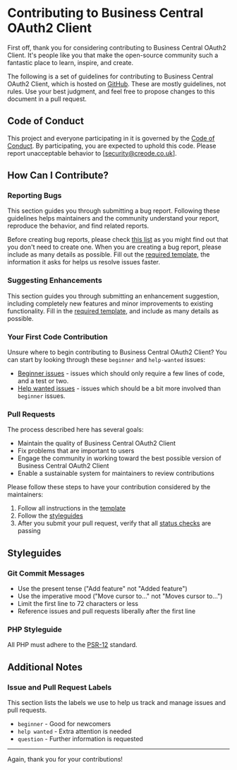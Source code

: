 # Contributing to Business Central OAuth2 Client

First off, thank you for considering contributing to Business Central OAuth2 Client. It's people like you that make the open-source community such a fantastic place to learn, inspire, and create.

The following is a set of guidelines for contributing to Business Central OAuth2 Client, which is hosted on [GitHub](https://github.com/creode-modules/business-central-oauth2-client). These are mostly guidelines, not rules. Use your best judgment, and feel free to propose changes to this document in a pull request.

## Code of Conduct

This project and everyone participating in it is governed by the [Code of Conduct](CODE_OF_CONDUCT.md). By participating, you are expected to uphold this code. Please report unacceptable behavior to [security@creode.co.uk].

## How Can I Contribute?

### Reporting Bugs

This section guides you through submitting a bug report. Following these guidelines helps maintainers and the community understand your report, reproduce the behavior, and find related reports.

Before creating bug reports, please check [this list](https://github.com/creode-modules/business-central-oauth2-client/issues) as you might find out that you don't need to create one. When you are creating a bug report, please include as many details as possible. Fill out the [required template](ISSUE_TEMPLATE/bug_report.md), the information it asks for helps us resolve issues faster.

### Suggesting Enhancements

This section guides you through submitting an enhancement suggestion, including completely new features and minor improvements to existing functionality. Fill in the [required template](ISSUE_TEMPLATE/feature_request.md), and include as many details as possible.

### Your First Code Contribution

Unsure where to begin contributing to Business Central OAuth2 Client? You can start by looking through these `beginner` and `help-wanted` issues:

- [Beginner issues](https://github.com/creode-modules/business-central-oauth2-client/labels/beginner) - issues which should only require a few lines of code, and a test or two.
- [Help wanted issues](https://github.com/creode-modules/business-central-oauth2-client/labels/help%20wanted) - issues which should be a bit more involved than `beginner` issues.

### Pull Requests

The process described here has several goals:

- Maintain the quality of Business Central OAuth2 Client
- Fix problems that are important to users
- Engage the community in working toward the best possible version of Business Central OAuth2 Client
- Enable a sustainable system for maintainers to review contributions

Please follow these steps to have your contribution considered by the maintainers:

1. Follow all instructions in the [template](PULL_REQUEST_TEMPLATE.md)
2. Follow the [styleguides](#styleguides)
3. After you submit your pull request, verify that all [status checks](https://help.github.com/articles/about-status-checks/) are passing

## Styleguides

### Git Commit Messages

- Use the present tense ("Add feature" not "Added feature")
- Use the imperative mood ("Move cursor to..." not "Moves cursor to...")
- Limit the first line to 72 characters or less
- Reference issues and pull requests liberally after the first line

### PHP Styleguide

All PHP must adhere to the [PSR-12](https://www.php-fig.org/psr/psr-12/) standard.

## Additional Notes

### Issue and Pull Request Labels

This section lists the labels we use to help us track and manage issues and pull requests.

- `beginner` - Good for newcomers
- `help wanted` - Extra attention is needed
- `question` - Further information is requested

---

Again, thank you for your contributions!
